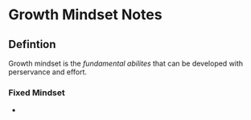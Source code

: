 # Growth Mindset Notes
## Defintion
Growth mindset is the *fundamental abilites* that can be developed with perservance and effort.
### Fixed Mindset
<ul>
  <li> 
